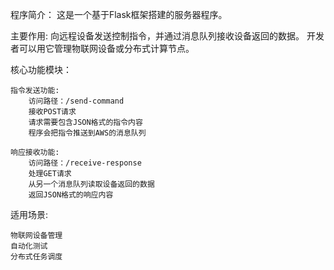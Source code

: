 <!-- <Server copy.py程序分析 田佳祺编写 > -->

程序简介：
    这是一个基于Flask框架搭建的服务器程序。
    
主要作用:
    向远程设备发送控制指令，并通过消息队列接收设备返回的数据。
    开发者可以用它管理物联网设备或分布式计算节点。

核心功能模块：

    指令发送功能:
        访问路径：/send-command
        接收POST请求
        请求需要包含JSON格式的指令内容
        程序会把指令推送到AWS的消息队列

    响应接收功能:
        访问路径：/receive-response
        处理GET请求
        从另一个消息队列读取设备返回的数据
        返回JSON格式的响应内容
        
适用场景:

    物联网设备管理
    自动化测试
    分布式任务调度